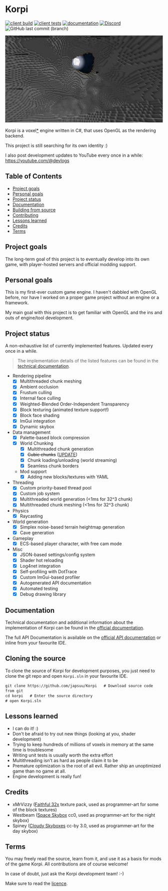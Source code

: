 # Korpi

[![client build](https://github.com/japsuu/Korpi/actions/workflows/build_client.yml/badge.svg)](https://github.com/japsuu/Korpi/actions/workflows/build_client.yml)
[![client tests](https://github.com/japsuu/Korpi/actions/workflows/test_client.yml/badge.svg)](https://github.com/japsuu/Korpi/tree/master/tests/client)
[![documentation](https://github.com/japsuu/Korpi/actions/workflows/documentation.yml/badge.svg)](https://japsuu.github.io/Korpi/)
[![Discord](https://img.shields.io/discord/1196068889918984272?style=flat&label=Discord)](https://discord.gg/EFYfVc3vcb)
![GitHub last commit (branch)](https://img.shields.io/github/last-commit/japsuu/Korpi/master)

![Cave generation screenshot](screenshots/cave_gen.png)

Korpi is a voxel[*](https://japsuu.github.io/Korpi/faq/#voxel-engine-vs-korpi) engine written in C#, that uses OpenGL as the rendering backend.

This project is still searching for its own identity :)

I also post development updates to YouTube every once in a while:
https://youtube.com/@devlogs

## Table of Contents

- [Project goals](#project-goals)
- [Personal goals](#personal-goals)
- [Project status](#project-status)
- [Documentation](#documentation)
- [Building from source](#building-from-source)
- [Contributing](CONTRIBUTING.md)
- [Lessons learned](#lessons-learned)
- [Credits](#credits)
- [Terms](#terms)

## Project goals

The long-term goal of this project is to eventually develop into its own game, with player-hosted servers and official modding support.

## Personal goals

This is my first-ever custom game engine. I haven't dabbled with OpenGL before, nor have I worked on a proper game project without an engine or a framework.

My main goal with this project is to get familiar with OpenGL and the ins and outs of engine/tool development.

## Project status

A non-exhaustive list of currently implemented features. Updated every once in a while.

> The implementation details of the listed features can be found in the [technical documentation](https://japsuu.github.io/Korpi/technical/index.html).

- Rendering pipeline
  - [x] Multithreaded chunk meshing
  - [x] Ambient occlusion
  - [x] Frustum culling
  - [x] Internal face culling
  - [x] Weighted-Blended Order-Independent Transparency
  - [x] Block texturing (animated texture support!)
  - [x] Block face shading
  - [x] ImGui integration
  - [x] Dynamic skybox
- Data management
  - [x] Palette-based block compression
  - [x] World Chunking
    - [x] Multithreaded chunk generation
    - [x] ~~Cubic chunks~~ ([UPDATE](https://japsuu.github.io/Korpi/technical/data-management/world-chunking.html))
    - [x] Chunk loading/unloading (world streaming)
    - [x] Seamless chunk borders
  - Mod support
    - [x] Adding new blocks/textures with YAML
- Threading
  - [x] Custom priority-based thread pool
  - [x] Custom job system
  - [x] Multithreaded world generation (<1ms for 32^3 chunk)
  - [x] Multithreaded chunk meshing (<1ms for 32^3 chunk)
- Physics
  - [x] Raycasting
- World generation
  - [x] Simplex noise-based terrain heightmap generation
  - [x] Cave generation
- Gameplay
  - [x] ECS-based player character, with free cam mode
- Misc
  - [x] JSON-based settings/config system
  - [x] Shader hot reloading
  - [x] Log4net integration
  - [x] Self-profiling with DotTrace
  - [x] Custom ImGui-based profiler
  - [x] Autogenerated API documentation
  - [x] Automated testing
  - [x] Debug drawing library

## Documentation

Technical documentation and additional information about the implementation of Korpi can be found in the [official documentation](https://japsuu.github.io/Korpi/).

The full API Documentation is available on the [official API documentation](https://japsuu.github.io/Korpi/api/index.html) or inline from your favourite IDE.

## Cloning the source
To clone the source of Korpi for development purposes, you just need to clone the git repo and open `Korpi.sln` in your favourite IDE.

```git
git clone https://github.com/japsuu/Korpi   # Download source code from git
cd korpi   # Enter the source directory
# open Korpi.sln
```

## Lessons learned

- I can do it! :)
- Don't be afraid to try out new things (looking at you, shader development)
- Trying to keep hundreds of millions of voxels in memory at the same time is troublesome
- Writing unit tests is usually worth the extra effort
- Multithreading isn't as hard as people claim it to be
- Premature optimization is the root of all evil. Rather ship an unoptimized game than no game at all.
- Engine development is really fun!

## Credits

- xMrVizzy ([Faithful 32x](https://www.curseforge.com/minecraft/texture-packs/faithful-32x) texture pack, used as programmer-art for some of the block textures)
- Westbeam ([Space Skybox](https://opengameart.org/content/space-skybox-0) cc0, used as programmer-art for the night skybox)
- Spiney ([Cloudy Skyboxes](https://opengameart.org/content/cloudy-skyboxes) cc-by 3.0, used as programmer-art for the day skybox)

## Terms

You may freely read the source, learn from it, and use it as a basis for mods of the game Korpi. All contributions are of course welcome!

In case of doubt, just ask the Korpi development team! :-)

Make sure to read the [licence](https://github.com/japsuu/Korpi/blob/master/LICENCE.md).
